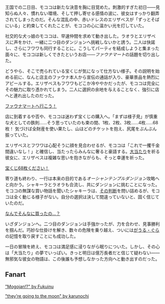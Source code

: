 <!-- title: モココ・アビスガード -->
<!-- status: 生存 -->

王国での二日目、モココは新たな決意を胸に目覚めた。刺激的すぎた初日――見知らぬ人々、慣れない環境、そして押し寄せる感情の波に、彼女はすっかり翻弄されてしまったのだ。そんな混乱の中、赤いドレスのエリザベスが「ずっとそばにいる」と約束してくれたことが、モココの心に温かい光を灯していた。

社交的な犬っ娘のモココは、早速仲間を求めて動き出した。ラオラとエリザベスに声をかけ、一緒に二つ目のダンジョンへ挑戦しないかと誘う。二人は快諾し、さらにフワワも同行することに。こうしてパーティを結成しようと集まった面々に、モココは新しくできたというお店――*ファウナマート*の話題を切り出した。

どうやら、そこで売られている宝くじが気になって仕方ない様子。その説明を始める前に、なんと店主のファウナ本人から宣伝の通話が入り、豪華景品を熱烈にアピールする。エリザベスもフワワもどこか冷ややかだったが、モココは完全にその魅力に取り憑かれてしまう。二人に選択の余地を与えることなく、強引に店へと連れ出したのだった。

[ファウナマートへ行こう！](#embed:https://www.youtube.com/live/0rhoyO69kAQ?feature=shared&t=703)

店に到着するや否や、モココは迷わず宝くじの購入へ。「まずは様子見」が慎重な犬としての鉄則……そう思っていたのも束の間、1枚、2枚、3枚……4枚……68枚！ 気づけば全財産を使い果たし、山ほどのチケットを抱え、尻尾をぶんぶん振っていた。

エリザベスとフワワは心配そうに顔を見合わせるが、モココは「これで一攫千金間違いなし！」と確信し、当たったらみんなに奢ると豪語する。[大当たり](https://www.youtube.com/live/0rhoyO69kAQ?feature=shared&t=1310)を祈る彼女に、エリザベスは複雑な思いを抱きながらも、そっと幸運を祈った。

[宝くじ68枚ください！](#embed:https://www.youtube.com/live/0rhoyO69kAQ?t=923)

寄り道も終わり、一行は本来の目的である*オーシャンテンプルダンジョン*攻略へと向かう。シャキーラとラオラも合流し、共にダンジョンに挑むことになった。モココの無謀な買い物話を聞いたシャキーラは、[その判断](https://www.youtube.com/live/0rhoyO69kAQ?feature=shared&t=2368)を問い詰めるが、モココは全く動じる様子がない。自分の選択は決して間違っていないと、固く信じていたのだ。

[なんでそんなに買ったの…？](#embed:https://www.youtube.com/live/0rhoyO69kAQ?t=2365)

いざダンジョンへ。二つ目のダンジョンは手強かったが、力を合わせ、見事勝利を掴んだ。巧妙な仕掛けを解き、数々の危険を乗り越え、ついには[がうる・ぐら](https://www.youtube.com/live/0rhoyO69kAQ?feature=shared&t=4851)の記憶を取り戻すことにも成功した。

一日の冒険を終え、モココは満足感に浸りながら眠りについた。しかし、その心は「大当たり」の夢でいっぱい。きっと明日は億万長者だと信じて疑わない――無邪気な彼女の物語は、この後誰も予想しなかった方向へと動き出すのだった。

## Fanart

["Mogojan!?" by Fukuinu](https://x.com/fukuinu_daddy/status/1830478922934616529)

["they're going to the moon" by karunochi](https://x.com/karunochi/status/1830608765454024950)
